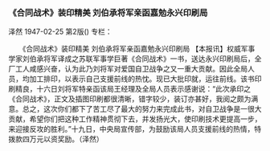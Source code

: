 ### 《合同战术》装印精美  刘伯承将军亲函嘉勉永兴印刷局
泽然
1947-02-25
第2版()
专栏：

　　《合同战术》装印精美
    刘伯承将军亲函嘉勉永兴印刷局
    【本报讯】权威军事学家刘伯承将军译成之苏联军事学巨著《合同战术》一书，送达永兴印刷局后，全厂工人咸感兴奋，认为此乃刘将军对爱国自卫战争之又一重大贡献。因此全局人员，均加工排印，以表示自己支援前线的热忱。现已大批印就，运往前线。该书印刷精良，十六日刘将军特亲函该局王经理及全局人员表示感谢说：“此次承印之《合同战术》，正文及插图印刷都很清晰，错字较少，装订亦甚好，我阅之颇为满意。总之，这次你们都下了苦工尽了最大的努力来完成此书，对自卫战争是一很大贡献，希望你们把这种工作精神贯彻下去，并发扬光大，使印刷技术更提高一步，来迎接反攻的胜利。”十九日，中央局宣传部，为鼓励该局人员支援前线的热情，特拨款四万元以资奖励。（泽然）
